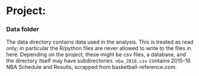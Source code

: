 # Project: 
### Data folder

The data directory contains data used in the analysis. This is treated as read only; in particular the R/python files are never allowed to write to the files in here. Depending on the project, these might be csv files, a database, and the directory itself may have subdirectories.
`nba_2016.csv` contains 2015-16 NBA Schedule and Results, scrapped from basketball-reference.com.
